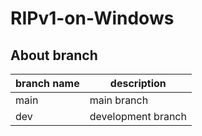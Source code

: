 # RIPv1-on-Windows

## About branch
|branch name|description|
|----|----|
|main|main branch|
|dev|development branch|